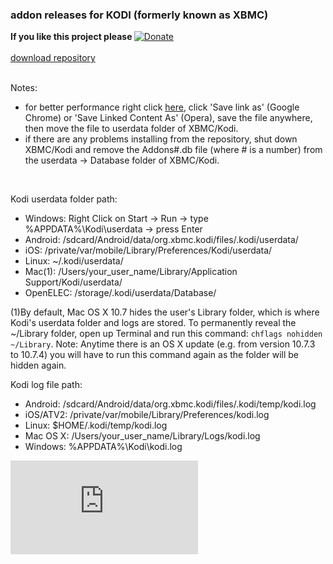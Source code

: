 <h3>addon releases for KODI (formerly known as XBMC)</h3>

<strong>If you like this project please </strong>[![Donate](https://www.paypalobjects.com/en_US/i/btn/btn_donate_LG.gif)](https://www.paypal.com/cgi-bin/webscr?cmd=_s-xclick&hosted_button_id=X9559SH2MKQ7S)
<br /><br />
[download repository](https://github.com/yokrysty/krysty-xbmc/raw/master/repository.krysty-xbmc/repository.krysty-xbmc-1.0.0.zip)
<br /><br />

Notes:
- for better performance right click [here](https://github.com/yokrysty/krysty-xbmc/raw/master/advancedsettings.xml), click 'Save link as' (Google Chrome) or 'Save Linked Content As' (Opera), save the file anywhere, then move the file to userdata folder of XBMC/Kodi.
- if there are any problems installing from the repository, shut down XBMC/Kodi and remove the Addons#.db file (where # is a number) from the userdata -> Database folder of XBMC/Kodi.
<br />

Kodi userdata folder path:
- Windows:    Right Click on Start -> Run -> type %APPDATA%\Kodi\userdata -> press Enter
- Android:    /sdcard/Android/data/org.xbmc.kodi/files/.kodi/userdata/
- iOS:        /private/var/mobile/Library/Preferences/Kodi/userdata/
- Linux:      ~/.kodi/userdata/
- Mac(1):     /Users/your_user_name/Library/Application Support/Kodi/userdata/
- OpenELEC:   /storage/.kodi/userdata/Database/

(1)By default, Mac OS X 10.7 hides the user's Library folder, which is where Kodi's userdata folder and logs are stored. To permanently reveal the ~/Library folder, open up Terminal and run this command: <code>chflags nohidden ~/Library</code>. Note: Anytime there is an OS X update (e.g. from version 10.7.3 to 10.7.4) you will have to run this command again as the folder will be hidden again.
<br />

Kodi log file path:
- Android:     /sdcard/Android/data/org.xbmc.kodi/files/.kodi/temp/kodi.log
- iOS/ATV2:    /private/var/mobile/Library/Preferences/kodi.log
- Linux:   	   $HOME/.kodi/temp/kodi.log
- Mac OS X:	   /Users/your_user_name/Library/Logs/kodi.log
- Windows:	   %APPDATA%\Kodi\kodi.log

[![Analytics](https://ga-beacon.appspot.com/UA-46834994-1/krysty-xbmc/README.md)](https://github.com/igrigorik/ga-beacon)
